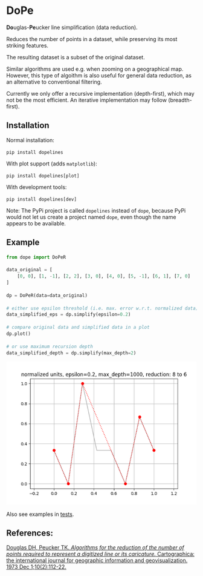 # DoPe

**Do**uglas-**Pe**ucker line simplification (data reduction).

Reduces the number of points in a dataset, while preserving its most striking features.

The resulting dataset is a subset of the original dataset.

Similar algorithms are used e.g. when zooming on a geographical map. However, this type of algoithm is also useful for general data reduction, as an alternative to conventional filtering.

Currently we only offer a recursive implementation (depth-first), which may not be the most efficient. An iterative implementation may follow (breadth-first).

## Installation

Normal installation:

```pip install dopelines```

With plot support (adds `matplotlib`):

```pip install dopelines[plot]```

With development tools:

```pip install dopelines[dev]```

Note: The PyPi project is called `dopelines` instead of `dope`, because PyPi would not let us create a project named `dope`, even though the name appears to be available. 

## Example

```python
from dope import DoPeR

data_original = [
    [0, 0], [1, -1], [2, 2], [3, 0], [4, 0], [5, -1], [6, 1], [7, 0]
]

dp = DoPeR(data=data_original)

# either use epsilon threshold (i.e. max. error w.r.t. normalized data)
data_simplified_eps = dp.simplify(epsilon=0.2)

# compare original data and simplified data in a plot
dp.plot()

# or use maximum recursion depth
data_simplified_depth = dp.simplify(max_depth=2)

```

![Example line simplification plot.][3]

Also see examples in [tests][2].

## References:

[Douglas DH, Peucker TK. *Algorithms for the reduction of the number of points required to represent a digitized line or its caricature.*
Cartographica: the international journal for geographic information and geovisualization. 1973 Dec 1;10(2):112-22.][1]

[1]: https://doi.org/10.3138/FM57-6770-U75U-7727
[2]: https://github.com/dennisvang/dope/tree/main/tests
[3]: https://github.com/dennisvang/dope/blob/main/pdf/dope-example.png
